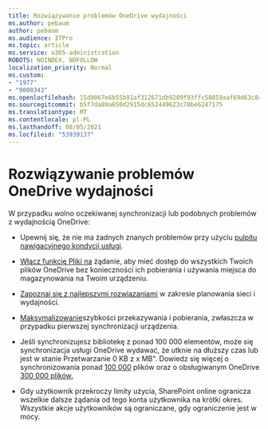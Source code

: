 ```yaml
---
title: Rozwiązywanie problemów OneDrive wydajności
ms.author: pebaum
author: pebaum
ms.audience: ITPro
ms.topic: article
ms.service: o365-administration
ROBOTS: NOINDEX, NOFOLLOW
localization_priority: Normal
ms.custom:
- "1977"
- "9000343"
ms.openlocfilehash: 15d9067e6b55b91af312671db9209f93ffc58859aaf69d63c84dbc354aff3dd3
ms.sourcegitcommit: b5f7da89a650d2915dc652449623c78be6247175
ms.translationtype: MT
ms.contentlocale: pl-PL
ms.lasthandoff: 08/05/2021
ms.locfileid: "53939137"
---
```

# <a name="troubleshoot-onedrive-performance"></a>Rozwiązywanie problemów OneDrive wydajności

W przypadku wolno oczekiwanej synchronizacji lub podobnych problemów z wydajnością OneDrive:

- Upewnij się, że nie ma żadnych znanych problemów przy użyciu [pulpitu nawigacyjnego kondycji usługi](https://portal.office.com/adminportal/home?ref=/servicehealth).

- [Włącz funkcję Pliki na](https://support.office.com/article/save-disk-space-with-onedrive-files-on-demand-for-windows-10-0e6860d3-d9f3-4971-b321-7092438fb38e) żądanie, aby mieć dostęp do wszystkich Twoich plików OneDrive bez konieczności ich pobierania i używania miejsca do magazynowania na Twoim urządzeniu.

- [Zapoznaj się z najlepszymi rozwiązaniami](https://docs.microsoft.com/office365/enterprise/network-planning-and-performance) w zakresie planowania sieci i wydajności.

- [Maksymalizowanie](https://support.office.com/article/maximize-upload-and-download-speed-8eeadfb8-501f-406d-997b-98ab6ff67f43)szybkości przekazywania i pobierania, zwłaszcza w przypadku pierwszej synchronizacji urządzenia.

- Jeśli synchronizujesz bibliotekę z ponad 100 000 elementów, może się synchronizacja usługi OneDrive wydawać, że utknie na dłuższy czas lub jest w stanie Przetwarzanie 0 KB z x MB". Dowiedz się więcej o synchronizowania ponad [100 000](https://support.office.com/article/invalid-file-names-and-file-types-in-onedrive-onedrive-for-business-and-sharepoint-64883a5d-228e-48f5-b3d2-eb39e07630fa) plików oraz o obsługiwanym OneDrive [300 000 plików.](https://support.office.com/article/invalid-file-names-and-file-types-in-onedrive-onedrive-for-business-and-sharepoint-64883a5d-228e-48f5-b3d2-eb39e07630fa)

- Gdy użytkownik przekroczy limity użycia, SharePoint online ogranicza wszelkie dalsze żądania od tego konta użytkownika na krótki okres. Wszystkie akcje użytkowników są ograniczane, gdy ograniczenie jest w mocy.
